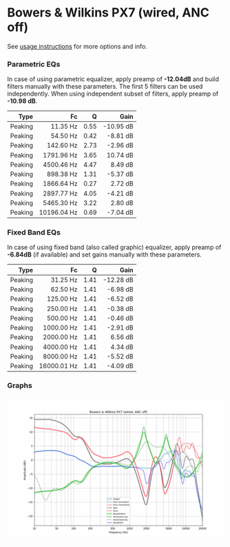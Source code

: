 # Bowers & Wilkins PX7 (wired, ANC off)
See [usage instructions](https://github.com/jaakkopasanen/AutoEq#usage) for more options and info.

### Parametric EQs
In case of using parametric equalizer, apply preamp of **-12.04dB** and build filters manually
with these parameters. The first 5 filters can be used independently.
When using independent subset of filters, apply preamp of **-10.98 dB**.

| Type    | Fc          |    Q | Gain      |
|--------:|------------:|-----:|----------:|
| Peaking | 11.35 Hz    | 0.55 | -10.95 dB |
| Peaking | 54.50 Hz    | 0.42 | -8.81 dB  |
| Peaking | 142.60 Hz   | 2.73 | -2.96 dB  |
| Peaking | 1791.96 Hz  | 3.65 | 10.74 dB  |
| Peaking | 4500.46 Hz  | 4.47 | 8.49 dB   |
| Peaking | 898.38 Hz   | 1.31 | -5.37 dB  |
| Peaking | 1866.64 Hz  | 0.27 | 2.72 dB   |
| Peaking | 2897.77 Hz  | 4.05 | -4.21 dB  |
| Peaking | 5465.30 Hz  | 3.22 | 2.80 dB   |
| Peaking | 10196.04 Hz | 0.69 | -7.04 dB  |

### Fixed Band EQs
In case of using fixed band (also called graphic) equalizer, apply preamp of **-6.84dB**
(if available) and set gains manually with these parameters.

| Type    | Fc          |    Q | Gain      |
|--------:|------------:|-----:|----------:|
| Peaking | 31.25 Hz    | 1.41 | -12.28 dB |
| Peaking | 62.50 Hz    | 1.41 | -6.98 dB  |
| Peaking | 125.00 Hz   | 1.41 | -6.52 dB  |
| Peaking | 250.00 Hz   | 1.41 | -0.38 dB  |
| Peaking | 500.00 Hz   | 1.41 | -0.46 dB  |
| Peaking | 1000.00 Hz  | 1.41 | -2.91 dB  |
| Peaking | 2000.00 Hz  | 1.41 | 6.56 dB   |
| Peaking | 4000.00 Hz  | 1.41 | 4.34 dB   |
| Peaking | 8000.00 Hz  | 1.41 | -5.52 dB  |
| Peaking | 16000.01 Hz | 1.41 | -4.09 dB  |

### Graphs
![](./Bowers%20&%20Wilkins%20PX7%20(wired,%20ANC%20off).png)